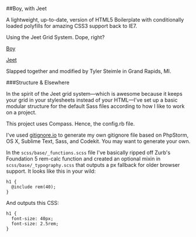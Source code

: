 ##Boy, with Jeet

A lightweight, up-to-date, version of HTML5 Boilerplate with conditionally loaded polyfills for amazing CSS3 support back to IE7.

Using the Jeet Grid System. Dope, right?

[Boy](https://github.com/corysimmons/boy)

[Jeet](https://github.com/mojotech/jeet)

Slapped together and modified by Tyler Steimle in Grand Rapids, MI.



###Structure &amp; Elsewhere

In the spirit of the Jeet grid system&mdash;which is awesome because it keeps your grid in your stylesheets instead of your HTML&mdash;I've set up a basic modular structure for the default Sass files according to how I like to work on a project.

This project uses Compass. Hence, the config.rb file.

I've used [gitignore.io](http://www.gitignore.io) to generate my own gitignore file based on PhpStorm, OS X, Sublime Text, Sass, and Codekit. You may want to generate your own.

In the `scss/base/_functions.scss` file I've basically ripped off Zurb's Foundation 5 rem-calc function and created an optional mixin in `scss/base/_typography.scss` that outputs a px fallback for older browser support. It looks like this in your wild:

    h1 {
      @include rem(40);
    }

And outputs this CSS:

    h1 {
      font-size: 40px;
      font-size: 2.5rem;
    }
